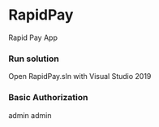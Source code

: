 # RapidPay

Rapid Pay App

### Run solution

Open RapidPay.sln with Visual Studio 2019

### Basic Authorization
admin
admin 
